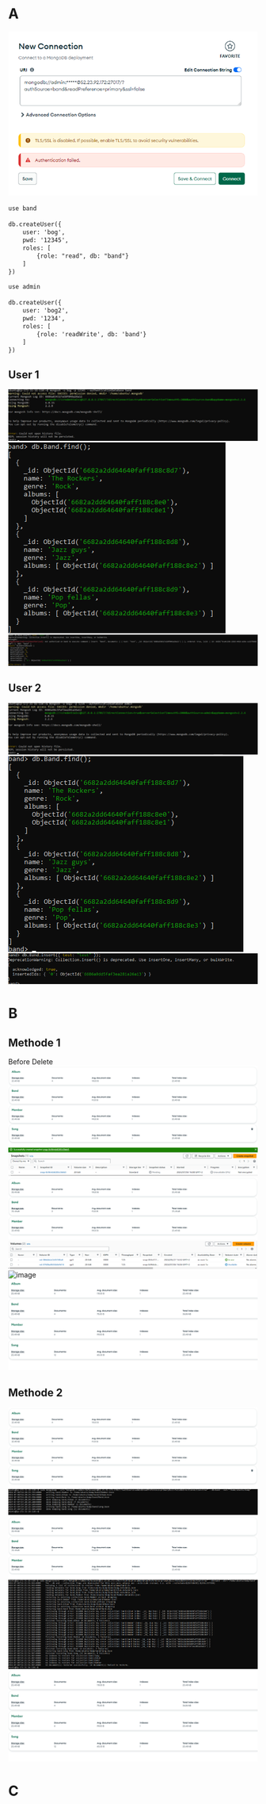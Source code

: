 # A
![Screenshot details page](https://github.com/NikolaBogosavljevic/M165_NiBog/blob/main/KN05/images/connectfail.png)

````
use band

db.createUser({
    user: 'bog',
    pwd: '12345',
    roles: [
        {role: "read", db: "band"}
    ]
})

````
````
use admin

db.createUser({
    user: 'bog2',
    pwd: '1234',
    roles: [
        {role: 'readWrite', db: 'band'}
    ]
})

````

## User 1
![Screenshot details page](https://github.com/NikolaBogosavljevic/M165_NiBog/blob/main/KN05/images/user1login.png)
![Screenshot details page](https://github.com/NikolaBogosavljevic/M165_NiBog/blob/main/KN05/images/user1find.png)
![Screenshot details page](https://github.com/NikolaBogosavljevic/M165_NiBog/blob/main/KN05/images/user1write.png)

## User 2
![Screenshot details page](https://github.com/NikolaBogosavljevic/M165_NiBog/blob/main/KN05/images/user2login.png)
![Screenshot details page](https://github.com/NikolaBogosavljevic/M165_NiBog/blob/main/KN05/images/user2find.png)
![Screenshot details page](https://github.com/NikolaBogosavljevic/M165_NiBog/blob/main/KN05/images/user2write.png)

# B

## Methode 1
Before Delete
![Screenshot details page](https://github.com/NikolaBogosavljevic/M165_NiBog/blob/main/KN05/images/beforedelete.png)
![Screenshot details page](https://github.com/NikolaBogosavljevic/M165_NiBog/blob/main/KN05/images/snapshotdeleted.png)
![Screenshot details page](https://github.com/NikolaBogosavljevic/M165_NiBog/blob/main/KN05/images/afterdelete.png)
![Screenshot details page](https://github.com/NikolaBogosavljevic/M165_NiBog/blob/main/KN05/images/volumes.png)
![image](https://github.com/NikolaBogosavljevic/M165_NiBog/assets/112620815/2af46e49-dda7-4992-9892-9bb10599288e)
![Screenshot details page](https://github.com/NikolaBogosavljevic/M165_NiBog/blob/main/KN05/images/afterbackup.png)

## Methode 2
![Screenshot details page](https://github.com/NikolaBogosavljevic/M165_NiBog/blob/main/KN05/images/beforedelete.png)
![Screenshot details page](https://github.com/NikolaBogosavljevic/M165_NiBog/blob/main/KN05/images/createdump.png)
![Screenshot details page](https://github.com/NikolaBogosavljevic/M165_NiBog/blob/main/KN05/images/afterdelete.png)
![Screenshot details page](https://github.com/NikolaBogosavljevic/M165_NiBog/blob/main/KN05/images/restore.png)
![Screenshot details page](https://github.com/NikolaBogosavljevic/M165_NiBog/blob/main/KN05/images/afterbackup.png)

# C









